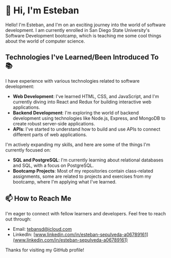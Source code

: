 # 👋 Hi, I'm Esteban

Hello! I'm Esteban, and I'm on an exciting journey into the world of software development. I am currently enrolled in San Diego State University's Software Development bootcamp, which is teaching me some cool things about the world of computer science.

## Technologies I've Learned/Been Introduced To 📚

I have experience with various technologies related to software development:

- **Web Development**: I've learned HTML, CSS, and JavaScript, and I'm currently diving into React and Redux for building interactive web applications.
- **Backend Development**: I'm exploring the world of backend development using technologies like Node.js, Express, and MongoDB to create robust server-side applications.
- **APIs**: I've started to understand how to build and use APIs to connect different parts of web applications.


I'm actively expanding my skills, and here are some of the things I'm currently focused on:

- **SQL and PostgreSQL**: I'm currently learning about relational databases and SQL, with a focus on PostgreSQL.
- **Bootcamp Projects**: Most of my repositories contain class-related assignments, some are related to projects and exercises from my bootcamp, where I'm applying what I've learned.

## 📫 How to Reach Me

I'm eager to connect with fellow learners and developers. Feel free to reach out through:

- Email: [tebansd@icloud.com](mailto:tebansd@icloud.com)
- LinkedIn: [www.linkedin.com/in/esteban-sepulveda-a06789161](www.linkedin.com/in/esteban-sepulveda-a06789161)

Thanks for visiting my GitHub profile!


<!---
estebansep1/estebansep1 is a ✨ special ✨ repository because its `README.md` (this file) appears on your GitHub profile.
You can click the Preview link to take a look at your changes.
--->

